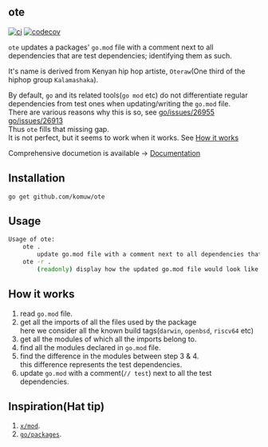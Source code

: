 ## ote          

[![ci](https://github.com/komuw/ote/workflows/ote%20ci/badge.svg)](https://github.com/komuw/ote/actions)
[![codecov](https://codecov.io/gh/komuw/ote/branch/master/graph/badge.svg)](https://codecov.io/gh/komuw/ote)


`ote` updates a packages' `go.mod` file with a comment next to all dependencies that are test dependencies; identifying them as such.   

It's name is derived from Kenyan hip hop artiste, `Oteraw`(One third of the hiphop group `Kalamashaka`).                               

By default, `go` and its related tools(`go mod` etc) do not differentiate regular dependencies from test ones when updating/writing the `go.mod` file.    
There are various reasons why this is so, see [go/issues/26955](https://github.com/golang/go/issues/26955) [go/issues/26913](https://github.com/golang/go/issues/26913)      
Thus `ote` fills that missing gap.   
It is not perfect, but it seems to work when it works. See [How it works](#how-it-works)


Comprehensive documetion is available -> [Documentation](https://pkg.go.dev/github.com/komuw/ote)


## Installation

```shell
go get github.com/komuw/ote
```           


## Usage
```bash
Usage of ote:
	ote .
		update go.mod file with a comment next to all dependencies that are test dependencies.
	ote -r .
		(readonly) display how the updated go.mod file would look like, without actually updating the file.
```


## How it works  
1. read `go.mod` file.
2. get all the imports of all the files used by the package    
  here we consider all the known build tags(`darwin`, `openbsd`, `riscv64` etc)    
3. get all the modules of which all the imports belong to.    
4. find all the modules declared in `go.mod` file.   
5. find the difference in the modules between step 3 & 4.     
   this difference represents the test dependencies.  
6. update `go.mod` with a comment(`// test`) next to all the test dependencies.


## Inspiration(Hat tip)
1. [`x/mod`](https://pkg.go.dev/golang.org/x/mod).
2. [`go/packages`](https://pkg.go.dev/golang.org/x/tools/go/packages).
